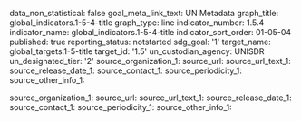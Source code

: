 data_non_statistical: false
goal_meta_link_text: UN Metadata
graph_title: global_indicators.1-5-4-title
graph_type: line
indicator_number: 1.5.4
indicator_name: global_indicators.1-5-4-title
indicator_sort_order: 01-05-04
published: true
reporting_status: notstarted
sdg_goal: '1'
target_name: global_targets.1-5-title
target_id: '1.5'
un_custodian_agency: UNISDR
un_designated_tier: '2'
source_organization_1: 
source_url: 
source_url_text_1: 
source_release_date_1: 
source_contact_1: 
source_periodicity_1: 
source_other_info_1: 

source_organization_1: 
source_url: 
source_url_text_1: 
source_release_date_1: 
source_contact_1: 
source_periodicity_1: 
source_other_info_1: 
